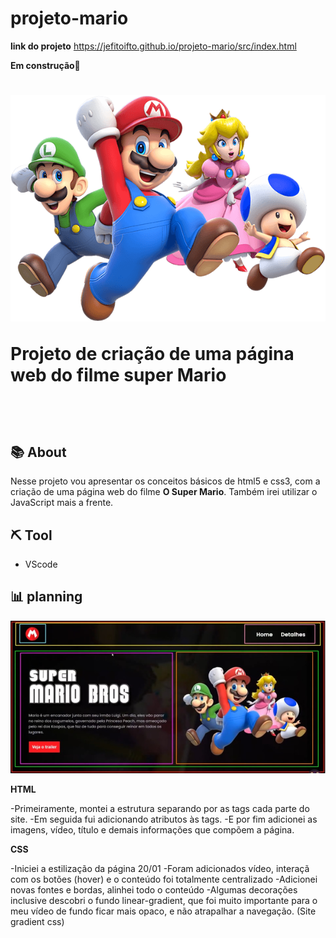 # projeto-mario

**link do projeto**
https://jefitoifto.github.io/projeto-mario/src/index.html

**Em construção**🚧

<h1>
    <img src="./src/imagens/super-mario-chars.png">
    <p>Projeto de criação de uma página web do filme  super Mario</p><br>
</h1>

## 📚 About

Nesse projeto vou apresentar os conceitos básicos de html5 e css3, com a criação de uma página web do filme **O Super Mario**. Também irei utilizar o JavaScript mais a frente.

## ⛏️ Tool

- VScode

## 📊 planning
<img src="./src/imagens/planejamento.jpg">

**HTML**

-Primeiramente, montei a estrutura separando por as tags cada parte do site.
-Em seguida fui adicionando atributos às tags.
-E por fim adicionei as imagens, vídeo, título e demais informações que compõem a página.

**CSS**

-Iniciei a estilização da página 20/01
-Foram adicionados vídeo, interaçã com os botões (hover) e o conteúdo foi totalmente centralizado 
-Adicionei novas fontes e bordas, alinhei todo o conteúdo
-Algumas decorações inclusive descobri o fundo linear-gradient, que foi muito importante para o meu vídeo de fundo ficar mais opaco, e não atrapalhar a navegação. (Site gradient css)
